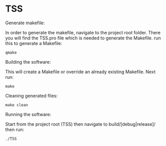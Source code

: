 # TSS

Generate makefile:

In order to generate the makefile, navigate to the project root folder. 
There you will find the TSS.pro file which is needed to generate the Makefile.
run this to generate a Makefile:

`qmake`

Building the software:

This will create a Makefile or override an already existing Makefile. Next run:

`make`

Cleaning generated files:

`make clean`

Running the software:

Start from the project root (TSS) then navigate to build/[debug|release]/ then run:

`./TSS`

